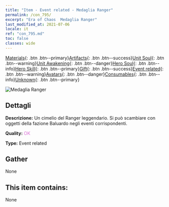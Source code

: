 ```yaml
---
title: "Item - Event related - Medaglia Ranger"
permalink: /con_795/
excerpt: "Era of Chaos  Medaglia Ranger"
last_modified_at: 2021-07-06
locale: it
ref: "con_795.md"
toc: false
classes: wide
---
```

 [Materials](/ItemsIT/){: .btn .btn--primary}[Artifacts](/ItemsIT/Artifacts/){: .btn .btn--success}[Unit Soul](/ItemsIT/UnitSoul/){: .btn .btn--warning}[Unit Awakening](/ItemsIT/UnitAwakening/){: .btn .btn--danger}[Hero Soul](/ItemsIT/HeroSoul/){: .btn .btn--info}[Hero Skill](/ItemsIT/HeroSkill/){: .btn .btn--primary}[Gift](/ItemsIT/Gift/){: .btn .btn--success}[Event related](/ItemsIT/Events/){: .btn .btn--warning}[Avatars](/ItemsIT/Avatars/){: .btn .btn--danger}[Consumables](/ItemsIT/Consumables/){: .btn .btn--info}[Unknown](/ItemsIT/Unknown/){: .btn .btn--primary}

 ![Medaglia Ranger](/images/t/i_3053.png)

## Dettagli
 **Descrizione:** Un cimelio del Ranger leggendario. Si può scambiare con oggetti della fazione Baluardo negli eventi corrispondenti.

 **Quality:** <span style="color: #DA70D6">OK</span>

 **Type:** Event related

## Gather

  None

## This item contains:

  None

